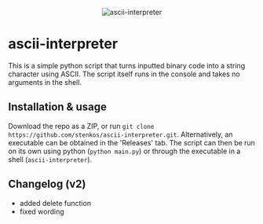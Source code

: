 <p align="center">
  <img src="https://raw.githubusercontent.com/stenkos/ascii-interpreter/main/icon.ico" alt="ascii-interpreter"/>
</p>

# ascii-interpreter
This is a simple python script that turns inputted binary code into a string character using ASCII. The script itself runs in the console and takes no arguments in the shell.
## Installation & usage
Download the repo as a ZIP, or run `git clone https://github.com/stenkos/ascii-interpreter.git`. Alternatively, an executable can be obtained in the 'Releases' tab. The script can then be run on its own using python (`python main.py`) or through the executable in a shell (`ascii-interpreter`).
## Changelog (v2)
- added delete function
- fixed wording